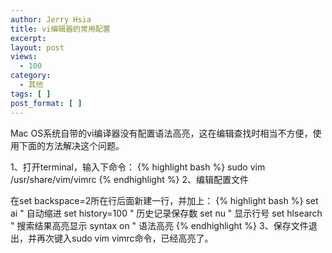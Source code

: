 ```yaml
---
author: Jerry Hsia
title: vi编辑器的常用配置
excerpt:
layout: post
views:
  - 100
category:
  - 其他
tags: [ ]
post_format: [ ]
---
```

Mac OS系统自带的vi编译器没有配置语法高亮，这在编辑查找时相当不方便，使用下面的方法解决这个问题。

1、打开terminal，输入下命令：
{% highlight bash %}
sudo vim /usr/share/vim/vimrc
{% endhighlight %}
2、编辑配置文件

在set backspace=2所在行后面新建一行，并加上：
{% highlight bash %}
set ai                " 自动缩进
set history=100       " 历史记录保存数
set nu                " 显示行号
set hlsearch          " 搜索结果高亮显示
syntax on             " 语法高亮
{% endhighlight %}
3、保存文件退出，并再次键入sudo vim vimrc命令，已经高亮了。
